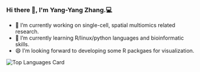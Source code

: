 ### Hi there 👋, I'm Yang-Yang Zhang.💻 

<!--
**pigudog/pigudog** is a ✨ _special_ ✨ repository because its `README.md` (this file) appears on your GitHub profile.

Here are some ideas to get you started:

- 🔭 I’m currently working on ...
- 🌱 I’m currently learning ...
- 👯 I’m looking to collaborate on ...
- 🤔 I’m looking for help with ...
- 💬 Ask me about ...
- 📫 How to reach me: ...
- 😄 Pronouns: ...
- ⚡ Fun fact: ...
-->
- 🔭 I’m currently working on single-cell, spatial multiomics related research.
- 🌱 I’m currently learning R/linux/python languages and bioinformatic skills.
- 😄 I’m looking forward to developing some R packgaes for visualization.


![Top Languages Card](https://github-readme-stats.vercel.app/api/top-langs/?username=pigudog&layout=compact)




